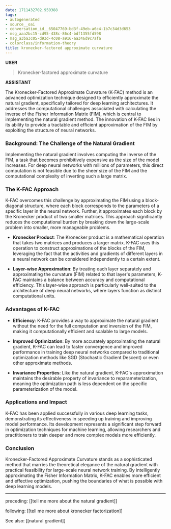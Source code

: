 ```yaml
---
date: 1711432702.950388
tags:
- autogenerated
- source__oai
- conversation_id__65047769-bd3f-49eb-a6c4-1b7c34d3d653
- msg_aaa2bc15-cd95-438c-86c4-bdf1355fd598
- msg_a3ba3c05-d93d-4c08-a916-aa346d9c7afa
- colorclass/information-theory
title: kronecker-factored approximate curvature
---
```


**USER**

> Kronecker-factored approximate curvature


**ASSISTANT**

The Kronecker-Factored Approximate Curvature (K-FAC) method is an advanced optimization technique designed to efficiently approximate the natural gradient, specifically tailored for deep learning architectures. It addresses the computational challenges associated with calculating the inverse of the Fisher Information Matrix (FIM), which is central to implementing the natural gradient method. The innovation of K-FAC lies in its ability to provide a tractable and efficient approximation of the FIM by exploiting the structure of neural networks.

### Background: The Challenge of the Natural Gradient

Implementing the natural gradient involves computing the inverse of the FIM, a task that becomes prohibitively expensive as the size of the model increases. For deep neural networks with millions of parameters, this direct computation is not feasible due to the sheer size of the FIM and the computational complexity of inverting such a large matrix.

### The K-FAC Approach

K-FAC overcomes this challenge by approximating the FIM using a block-diagonal structure, where each block corresponds to the parameters of a specific layer in the neural network. Further, it approximates each block by the Kronecker product of two smaller matrices. This approach significantly reduces the computational burden by breaking down the large-scale problem into smaller, more manageable problems.

- **Kronecker Product**: The Kronecker product is a mathematical operation that takes two matrices and produces a larger matrix. K-FAC uses this operation to construct approximations of the blocks of the FIM, leveraging the fact that the activities and gradients of different layers in a neural network can be considered independently to a certain extent.

- **Layer-wise Approximation**: By treating each layer separately and approximating the curvature (FIM) related to that layer's parameters, K-FAC maintains a balance between accuracy and computational efficiency. This layer-wise approach is particularly well-suited to the architecture of deep neural networks, where layers function as distinct computational units.

### Advantages of K-FAC

- **Efficiency**: K-FAC provides a way to approximate the natural gradient without the need for the full computation and inversion of the FIM, making it computationally efficient and scalable to large models.
  
- **Improved Optimization**: By more accurately approximating the natural gradient, K-FAC can lead to faster convergence and improved performance in training deep neural networks compared to traditional optimization methods like SGD (Stochastic Gradient Descent) or even other approximate methods.

- **Invariance Properties**: Like the natural gradient, K-FAC's approximation maintains the desirable property of invariance to reparameterization, meaning the optimization path is less dependent on the specific parameterization of the model.

### Applications and Impact

K-FAC has been applied successfully in various deep learning tasks, demonstrating its effectiveness in speeding up training and improving model performance. Its development represents a significant step forward in optimization techniques for machine learning, allowing researchers and practitioners to train deeper and more complex models more efficiently.

### Conclusion

Kronecker-Factored Approximate Curvature stands as a sophisticated method that marries the theoretical elegance of the natural gradient with practical feasibility for large-scale neural network training. By intelligently approximating the Fisher Information Matrix, K-FAC enables more efficient and effective optimization, pushing the boundaries of what is possible with deep learning models.


---

preceding: [[tell me more about the natural gradient]]  


following: [[tell me more about kronecker factorization]]

See also: [[natural gradient]]